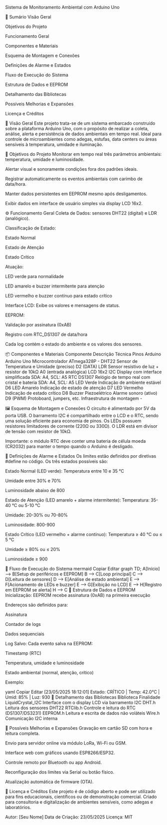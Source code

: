 Sistema de Monitoramento Ambiental com Arduino Uno

📘 Sumário
Visão Geral

Objetivos do Projeto

Funcionamento Geral

Componentes e Materiais

Esquema de Montagem e Conexões

Definições de Alarme e Estados

Fluxo de Execução do Sistema

Estrutura de Dados e EEPROM

Detalhamento das Bibliotecas

Possíveis Melhorias e Expansões

Licença e Créditos

📌 Visão Geral
Este projeto trata-se de um sistema embarcado construído sobre a plataforma Arduino Uno, com o propósito de realizar a coleta, análise, alerta e persistência de dados ambientais em tempo real. Ideal para controle de microambientes como adegas, estufas, data centers ou áreas sensíveis à temperatura, umidade e iluminação.

🎯 Objetivos do Projeto
Monitorar em tempo real três parâmetros ambientais: temperatura, umidade e luminosidade.

Alertar visual e sonoramente condições fora dos padrões ideais.

Registrar automaticamente os eventos ambientais com carimbo de data/hora.

Manter dados persistentes em EEPROM mesmo após desligamentos.

Exibir dados em interface de usuário simples via display LCD 16x2.

⚙️ Funcionamento Geral
Coleta de Dados: sensores DHT22 (digital) e LDR (analógico).

Classificação de Estado:

Estado Normal

Estado de Atenção

Estado Crítico

Atuação:

LED verde para normalidade

LED amarelo e buzzer intermitente para atenção

LED vermelho e buzzer contínuo para estado crítico

Interface LCD: Exibe os valores e mensagens de status.

EEPROM:

Validação por assinatura (0xAB)

Registro com RTC_DS1307 de data/hora

Cada log contém o estado do ambiente e os valores dos sensores.

📦 Componentes e Materiais
Componente	Descrição Técnica	Pinos Arduino
Arduino Uno	Microcontrolador ATmega328P	-
DHT22	Sensor de Temperatura e Umidade (preciso)	D2 (DATA)
LDR	Sensor resistivo de luz + resistor de 10kΩ	A0 (entrada analógica)
LCD 16x2 I2C	Display com interface simplificada	SDA: A4, SCL: A5
RTC DS1307	Relógio de tempo real com cristal e bateria	SDA: A4, SCL: A5
LED Verde	Indicação de ambiente estável	D6
LED Amarelo	Indicação de estado de atenção	D7
LED Vermelho	Indicação de estado crítico	D8
Buzzer Piezoelétrico	Alarme sonoro (ativo)	D9 (PWM)
Protoboard, jumpers, etc.	Infraestrutura de montagem	-

🖼️ Esquema de Montagem e Conexões
O circuito é alimentado por 5V da porta USB. O barramento I2C é compartilhado entre o LCD e o RTC, sendo uma solução eficiente para economia de pinos. Os LEDs possuem resistores limitadores de corrente (220Ω ou 330Ω). O LDR está em divisor de tensão com resistor de 10kΩ.

Importante: o módulo RTC deve conter uma bateria de célula moeda (CR2032) para manter o tempo quando o Arduino é desligado.

🚨 Definições de Alarme e Estados
Os limites estão definidos por diretivas #define no código. Os três estados possíveis são:

Estado Normal (LED verde):
Temperatura entre 10 e 35 °C

Umidade entre 30% e 70%

Luminosidade abaixo de 800

Estado de Atenção (LED amarelo + alarme intermitente):
Temperatura: 35-40 °C ou 5-10 °C

Umidade: 20-30% ou 70-80%

Luminosidade: 800-900

Estado Crítico (LED vermelho + alarme contínuo):
Temperatura ≥ 40 °C ou ≤ 5 °C

Umidade ≥ 80% ou ≤ 20%

Luminosidade ≥ 900

🧭 Fluxo de Execução do Sistema
mermaid
Copiar
Editar
graph TD;
    A[Início] --> B[Setup de periféricos e EEPROM]
    B --> C[Loop principal]
    C --> D[Leitura de sensores]
    D --> E[Análise de estado ambiental]
    E --> F[Acionamento de LEDs e buzzer]
    E --> G[Exibição no LCD]
    E --> H[Registro em EEPROM se alerta]
    H --> C
🧠 Estrutura de Dados e EEPROM
Inicialização:
EEPROM recebe assinatura (0xAB) na primeira execução

Endereços são definidos para:

Assinatura

Contador de logs

Dados sequenciais

Log Salvo:
Cada evento salva na EEPROM:

Timestamp (RTC)

Temperatura, umidade e luminosidade

Estado ambiental (normal, atenção, crítico)

Exemplo:

yaml
Copiar
Editar
[23/05/2025 18:12:01] Estado: CRÍTICO | Temp: 42.0°C | Umid: 85% | Luz: 930
🧰 Detalhamento das Bibliotecas
Biblioteca	Finalidade
LiquidCrystal_I2C	Interface com o display LCD via barramento I2C
DHT.h	Leitura dos sensores DHT22
RTClib.h	Controle e leitura do RTC (DS1307/DS3231)
EEPROM.h	Leitura e escrita de dados não voláteis
Wire.h	Comunicação I2C interna

🚀 Possíveis Melhorias e Expansões
Gravação em cartão SD com hora e leitura completa.

Envio para servidor online via módulo LoRa, Wi-Fi ou GSM.

Interface web com gráficos usando ESP8266/ESP32.

Controle remoto por Bluetooth ou app Android.

Reconfiguração dos limites via Serial ou botão físico.

Atualização automática de firmware (OTA).

📜 Licença e Créditos
Este projeto é de código aberto e pode ser utilizado para fins educacionais, científicos ou de demonstração comercial. Criado para consultoria e digitalização de ambientes sensíveis, como adegas e laboratórios.

Autor: [Seu Nome]
Data de Criação: 23/05/2025
Licença: MIT

